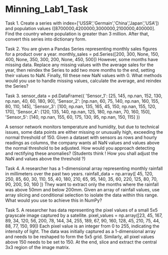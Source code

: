 # Minning_Lab1_Task
Task 1.
Create a series with index=['USSR','Germain','China','Japan','USA']) and population values
([8700000,4200000,3000000,2100000,400000]. Find the country where population is
greater than 3 million. After that, convert this series into dictionary form.

Task 2.
You are given a Pandas Series representing monthly sales figures for a product over a year.
monthly_sales = pd.Series([200, 300, None, 150, 400, None, 350, 300, 200, None, 450,
500])
However, some months have missing data. Replace any missing values with the average
sales for the year, then reindex the Series to add two more months to the end, setting their
values to NaN. Finally, fill these new NaN values with 0. What methods would you use to
handle missing values, calculate the average, and reindex the Series?

Task 3.
sensor_data = pd.DataFrame({ 'Sensor_1': [25, 145, np.nan, 152, 130, np.nan, 40, 60, 180,
90], 'Sensor_2': [np.nan, 60, 75, 140, np.nan, 160, 155, 80, 110, 145], 'Sensor_3': [100,
np.nan, 135, 165, 45, 150, np.nan, 155, 120, 170], 'Sensor_4': [120, 135, 140, np.nan, 125,
180, np.nan, 70, 160, 150], 'Sensor_5': [140, np.nan, 155, 60, 175, 130, 95, np.nan, 150,
115] })

A sensor network monitors temperature and humidity, but due to technical issues, some
data points are either missing or unusually high, exceeding the normal threshold of 150.
Given a dataset with sensors as rows and hourly readings as columns, the company wants
all NaN values and values above the normal threshold to be adjusted. How would you
approach detecting and rectifying these anomalies?
(Students think ! How you shall adjust the NaN and values above the threshold ?)

Task 4.
A researcher has a 1-dimensional array representing monthly rainfall in millimeters over
the past two years.
rainfall_data = np.array([ 45, 120, 250, 85, 60, 30, 110, 55, 40, 180, 210, 65, 95, 140, 35,
60, 220, 125, 80, 70, 90, 200, 50, 160 ])
They want to extract only the months where the rainfall was above 50mm and below
200mm. Given an array of rainfall values, use array slicing and conditional selection to
isolate the data within this range. What would you use to achieve this in NumPy?

Task 5.
A researcher has data representing the pixel values of a small 5x5 grayscale image captured
by a satellite.
pixel_values = np.array([23, 45, 167, 89, 34, 120, 56, 200, 78, 144, 34, 255, 189, 67, 90,
160, 128, 45, 210, 75, 44, 88, 77, 150, 99])
Each pixel value is an integer from 0 to 255, indicating the intensity of light. The data was
initially captured as a 1-dimensional array and needs to be reshaped to form the 5x5 grid.
Similarly, all pixel values above 150 needs to be set to 150. At the end, slice and extract
the central 3x3 region of the image matrix.

